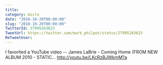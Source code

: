 ```yaml
---
title: 
category: micro
date: "2010-10-20T00:00:00"
slug: "2010-10-20T00:00:00"
TwitterId: 27995263623
TweetUrl: https://twitter.com/mark_philpot/status/27995263623
ReTweetUser: 
---
```


I favorited a YouTube video -- James LaBrie - Coming Home (FROM NEW ALBUM 2010 - STATIC... http://youtu.be/LKcRzBJWkmM?a